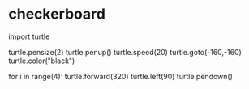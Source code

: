 # checkerboard
import turtle

turtle.pensize(2)
turtle.penup()
turtle.speed(20)
turtle.goto(-160,-160)
turtle.color("black")

for i in range(4):
    turtle.forward(320)
    turtle.left(90)
    turtle.pendown()

